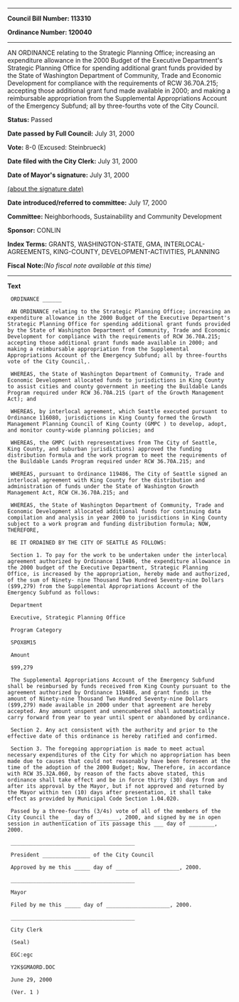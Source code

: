 

********

**Council Bill Number: 113310**
   
**Ordinance Number: 120040**
********

 AN ORDINANCE relating to the Strategic Planning Office; increasing an expenditure allowance in the 2000 Budget of the Executive Department's Strategic Planning Office for spending additional grant funds provided by the State of Washington Department of Community, Trade and Economic Development for compliance with the requirements of RCW 36.70A.215; accepting those additional grant fund made available in 2000; and making a reimbursable appropriation from the Supplemental Appropriations Account of the Emergency Subfund; all by three-fourths vote of the City Council.

**Status:** Passed
   
**Date passed by Full Council:** July 31, 2000
   
**Vote:** 8-0 (Excused: Steinbrueck)
   
**Date filed with the City Clerk:** July 31, 2000
   
**Date of Mayor's signature:** July 31, 2000
   
[(about the signature date)](/~public/approvaldate.htm)
   
   
   
**Date introduced/referred to committee:** July 17, 2000
   
**Committee:** Neighborhoods, Sustainability and Community Development
   
**Sponsor:** CONLIN
   
   
**Index Terms:** GRANTS, WASHINGTON-STATE, GMA, INTERLOCAL-AGREEMENTS, KING-COUNTY, DEVELOPMENT-ACTIVITIES, PLANNING

**Fiscal Note:**_(No fiscal note available at this time)_

********

**Text**
   
```
 ORDINANCE ______

 AN ORDINANCE relating to the Strategic Planning Office; increasing an expenditure allowance in the 2000 Budget of the Executive Department's Strategic Planning Office for spending additional grant funds provided by the State of Washington Department of Community, Trade and Economic Development for compliance with the requirements of RCW 36.70A.215; accepting those additional grant funds made available in 2000; and making a reimbursable appropriation from the Supplemental Appropriations Account of the Emergency Subfund; all by three-fourths vote of the City Council,.

 WHEREAS, the State of Washington Department of Community, Trade and Economic Development allocated funds to jurisdictions in King County to assist cities and county government in meeting the Buildable Lands Program required under RCW 36.70A.215 (part of the Growth Management Act); and

 WHEREAS, by interlocal agreement, which Seattle executed pursuant to Ordinance 116080, jurisdictions in King County formed the Growth Management Planning Council of King County (GMPC ) to develop, adopt, and monitor county-wide planning policies; and

 WHEREAS, the GMPC (with representatives from The City of Seattle, King County, and suburban jurisdictions) approved the funding distribution formula and the work program to meet the requirements of the Buildable Lands Program required under RCW 36.70A.215; and

 WHEREAS, pursuant to Ordinance 119486, The City of Seattle signed an interlocal agreement with King County for the distribution and administration of funds under the State of Washington Growth Management Act, RCW CH.36.70A.215; and

 WHEREAS, the State of Washington Department of Community, Trade and Economic Development allocated additional funds for continuing data compilation and analysis in year 2000 to jurisdictions in King County subject to a work program and funding distribution formula; NOW, THEREFORE,

 BE IT ORDAINED BY THE CITY OF SEATTLE AS FOLLOWS:

 Section 1. To pay for the work to be undertaken under the interlocal agreement authorized by Ordinance 119486, the expenditure allowance in the 2000 budget of the Executive Department, Strategic Planning Office, is increased by the appropriation, hereby made and authorized, of the sum of Ninety- nine Thousand Two Hundred Seventy-nine Dollars ($99,279) from the Supplemental Appropriations Account of the Emergency Subfund as follows:

 Department

 Executive, Strategic Planning Office

 Program Category

 SPOX8M15

 Amount

 $99,279

 The Supplemental Appropriations Account of the Emergency Subfund shall be reimbursed by funds received from King County pursuant to the agreement authorized by Ordinance 119486, and grant funds in the amount of Ninety-nine Thousand Two Hundred Seventy-nine Dollars ($99,279) made available in 2000 under that agreement are hereby accepted. Any amount unspent and unencumbered shall automatically carry forward from year to year until spent or abandoned by ordinance.

 Section 2. Any act consistent with the authority and prior to the effective date of this ordinance is hereby ratified and confirmed.

 Section 3. The foregoing appropriation is made to meet actual necessary expenditures of the City for which no appropriation has been made due to causes that could not reasonably have been foreseen at the time of the adoption of the 2000 Budget; Now, Therefore, in accordance with RCW 35.32A.060, by reason of the facts above stated, this ordinance shall take effect and be in force thirty (30) days from and after its approval by the Mayor, but if not approved and returned by the Mayor within ten (10) days after presentation, it shall take effect as provided by Municipal Code Section 1.04.020.

 Passed by a three-fourths (3/4s) vote of all of the members of the City Council the ___ day of _______, 2000, and signed by me in open session in authentication of its passage this ___ day of ________, 2000.

 _______________________________________

 President _______________ of the City Council

 Approved by me this _____ day of ____________________, 2000.

 _______________________________________

 Mayor

 Filed by me this _____ day of ____________________, 2000.

 _______________________________________

 City Clerk

 (Seal)

 EGC:egc

 Y2K$GMAORD.DOC

 June 29, 2000

 (Ver. 1 )

```
